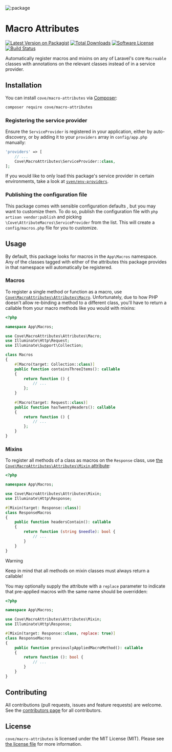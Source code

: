 ![:package](:hero)

# Macro Attributes

[![Latest Version on Packagist][ico-version]][link-packagist]
[![Total Downloads][ico-downloads]][link-downloads]
[![Software License][ico-license]](LICENSE.md)
[![Build Status][ico-build]][link-build]

Automatically register macros and mixins on any of Laravel's core `Macroable` classes with annotations on the relevant
classes instead of in a service provider.

## Installation
You can install `cove/macro-attributes` via [Composer](http://getcomposer.org):

```bash
composer require cove/macro-attributes
```

### Registering the service provider
Ensure the `ServiceProvider` is registered in your application, either by auto-discovery, or by adding it to your 
`providers` array in `config/app.php` manually:

```php
'providers' => [
    // ...
    Cove\MacroAttributes\ServiceProvider::class,
];
```

If you would like to only load this package's service provider in certain environments, take a look at 
[`sven/env-providers`](https://github.com/svenluijten/env-providers).

### Publishing the configuration file
This package comes with sensible configuration defaults , but you may want to customize them. To do so, publish the
configuration file with `php artisan vendor:publish` and picking `\Cove\AttributeMacros\ServiceProvider` from the list.
This will create a `config/macros.php` file for you to customize.

## Usage
By default, this package looks for macros in the `App\Macros` namespace. Any of the classes tagged with either of the
attributes this package provides in that namespace will automatically be registered.

### Macros
To register a single method or function as a macro, use [`Cove\MacroAttributes\Attributes\Macro`](src/Attributes/Macro.php). 
Unfortunately, due to how PHP doesn't allow re-binding a method to a different class, you'll have to return a callable
from your macro methods like you would with mixins:

```php
<?php

namespace App\Macros;

use Cove\MacroAttributes\Attributes\Macro;
use Illuminate\Http\Request;
use Illuminate\Support\Collection;

class Macros 
{
    #[Macro(target: Collection::class)]
    public function containsThreeItems(): callable
    {
        return function () {
            // ...
        };
    }
    
    #[Macro(target: Request::class)]
    public function hasTwentyHeaders(): callable
    {
        return function () {
            // ...
        };
    }
}
```

### Mixins
To register all methods of a class as macros on the `Response` class, use [the `Cove\MacroAttributes\Attributes\Mixin`
attribute](src/Attributes/Mixin.php):

```php
<?php

namespace App\Macros;

use Cove\MacroAttributes\Attributes\Mixin;
use Illuminate\Http\Response;

#[Mixin(target: Response::class)]
class ResponseMacros
{
    public function headersContain(): callable
    {
        return function (string $needle): bool {
            // ...
        }
    }
}
```

> [!WARNING]
> Keep in mind that all methods on mixin classes must always return a callable!

You may optionally supply the attribute with a `replace` parameter to indicate that pre-applied macros with the same
name should be overridden:

```php
<?php

namespace App\Macros;

use Cove\MacroAttributes\Attributes\Mixin;
use Illuminate\Http\Response;

#[Mixin(target: Response::class, replace: true)]
class ResponseMacros
{
    public function previouslyAppliedMacroMethod(): callable
    {
        return function (): bool {
            // ...
        }
    }
}
```

## Contributing
All contributions (pull requests, issues and feature requests) are welcome. See the [contributors page](../../graphs/contributors) for all
contributors.

## License
`cove/macro-attributes` is licensed under the MIT License (MIT). Please see [the license file](LICENSE.md) for more information.

[ico-version]: https://img.shields.io/packagist/v/cove/macro-attributes.svg?style=flat-square
[ico-license]: https://img.shields.io/badge/license-MIT-green.svg?style=flat-square
[ico-downloads]: https://img.shields.io/packagist/dt/cove/macro-attributes.svg?style=flat-square
[ico-build]: https://img.shields.io/github/actions/workflow/status/covelabs/macro-attributes/run-tests.yml?style=flat-square

[link-packagist]: https://packagist.org/packages/cove/macro-attributes
[link-downloads]: https://packagist.org/packages/cove/macro-attributes
[link-build]: https://github.com/covelabs/macro-attributes/actions/workflows/run-tests.yml
